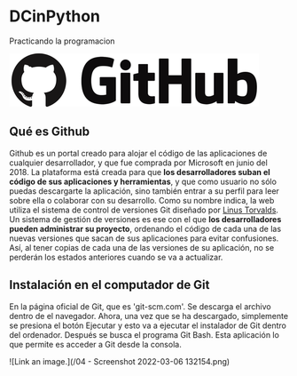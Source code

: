# DCinPython
Practicando la programacion

![Link an image.](/GH1.png)

## Qué es Github
 
Github es un portal creado para alojar el código de las aplicaciones de cualquier desarrollador, y que fue comprada por Microsoft en junio del 2018. La plataforma está creada para que **los desarrolladores suban el código de sus aplicaciones y herramientas**, y que como usuario no sólo puedas descargarte la aplicación, sino también entrar a su perfil para leer sobre ella o colaborar con su desarrollo.
Como su nombre indica, la web utiliza el sistema de control de versiones Git diseñado por [Linus Torvalds](https://www.xataka.com/preview-main/219296/d48f7c92ccc696c85361158ae4ac26f8). Un sistema de gestión de versiones es ese con el que **los desarrolladores pueden administrar su proyecto**, ordenando el código de cada una de las nuevas versiones que sacan de sus aplicaciones para evitar confusiones. Así, al tener copias de cada una de las versiones de su aplicación, no se perderán los estados anteriores cuando se va a actualizar.

## Instalación en el computador de Git
En la página oficial de Git, que es 'git-scm.com'. Se descarga el archivo dentro de el navegador. Ahora, una vez que se ha descargado, simplemente se presiona el botón Ejecutar y esto va a ejecutar el instalador de Git dentro del ordenador.  Después se busca el programa Git Bash. Esta aplicación lo que permite es acceder a Git desde la consola. 

![Link an image.](/04 - Screenshot 2022-03-06 132154.png)




 

